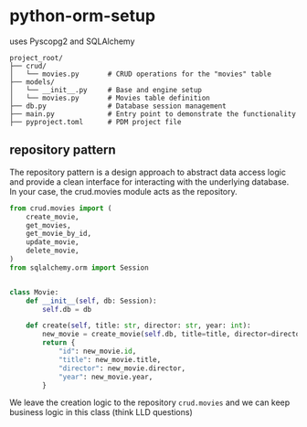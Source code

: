 # python-orm-setup

uses Pyscopg2 and SQLAlchemy

```
project_root/
├── crud/
│   └── movies.py       # CRUD operations for the "movies" table
├── models/
│   └── __init__.py     # Base and engine setup
│   └── movies.py       # Movies table definition
├── db.py               # Database session management
├── main.py             # Entry point to demonstrate the functionality
├── pyproject.toml      # PDM project file
```

## repository pattern

The repository pattern is a design approach to abstract data access logic and provide a clean interface for interacting with the underlying database. In your case, the crud.movies module acts as the repository.

```python
from crud.movies import (
    create_movie,
    get_movies,
    get_movie_by_id,
    update_movie,
    delete_movie,
)
from sqlalchemy.orm import Session


class Movie:
    def __init__(self, db: Session):
        self.db = db

    def create(self, title: str, director: str, year: int):
        new_movie = create_movie(self.db, title=title, director=director, year=year)
        return {
            "id": new_movie.id,
            "title": new_movie.title,
            "director": new_movie.director,
            "year": new_movie.year,
        }

```
We leave the creation logic to the repository `crud.movies` and we can keep business logic in this class (think LLD questions)
